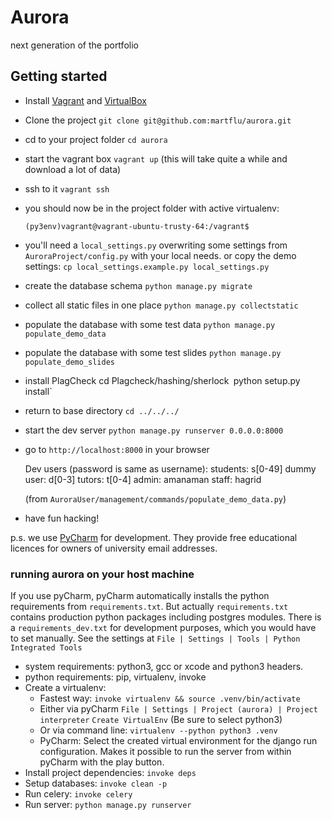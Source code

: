 # Aurora

next generation of the portfolio

## Getting started

- Install [Vagrant](https://www.vagrantup.com/) and [VirtualBox](https://www.virtualbox.org/)
- Clone the project `git clone git@github.com:martflu/aurora.git`
- cd to your project folder `cd aurora`
- start the vagrant box `vagrant up` (this will take quite a while and download a lot of data)
- ssh to it `vagrant ssh`
- you should now be in the project folder with active virtualenv:

  `(py3env)vagrant@vagrant-ubuntu-trusty-64:/vagrant$`

- you'll need a `local_settings.py` overwriting some settings from `AuroraProject/config.py` with your local needs.
  or copy the demo settings: `cp local_settings.example.py local_settings.py`

- create the database schema `python manage.py migrate`
- collect all static files in one place `python manage.py collectstatic`
- populate the database with some test data `python manage.py populate_demo_data`
- populate the database with some test slides `python manage.py populate_demo_slides`

- install PlagCheck 
    cd Plagcheck/hashing/sherlock`
    `python setup.py install`
    
- return to base directory `cd ../../../`
- start the dev server `python manage.py runserver 0.0.0.0:8000`
- go to `http://localhost:8000` in your browser

    Dev users (password is same as username):
    students: s[0-49]
    dummy user: d[0-3]
    tutors: t[0-4]
    admin: amanaman
    staff: hagrid

    (from `AuroraUser/management/commands/populate_demo_data.py`)

- have fun hacking!

p.s. we use [PyCharm](https://www.jetbrains.com/pycharm/) for development. They provide free educational licences for owners of university email addresses.

### running aurora on your host machine

If you use pyCharm, pyCharm automatically installs the python requirements from `requirements.txt`. But actually
`requirements.txt` contains production python packages including postgres modules. There is a `requirements_dev.txt`
for development purposes, which you would have to set manually.
See the settings at `File | Settings | Tools | Python Integrated Tools`

- system requirements: python3, gcc or xcode and python3 headers.
- python requirements: pip, virtualenv, invoke
- Create a virtualenv:
  - Fastest way:  `invoke virtualenv && source .venv/bin/activate`
  - Either via pyCharm `File | Settings | Project (aurora) | Project interpreter` `Create VirtualEnv` (Be sure to select python3)
  - Or via command line: `virtualenv --python python3 .venv`
  - PyCharm: Select the created virtual environment for the django run configuration. Makes it possible to run the server from within pyCharm with the
play button.
- Install project dependencies: `invoke deps`
- Setup databases: `invoke clean -p`
- Run celery: `invoke celery`
- Run server: `python manage.py runserver`

